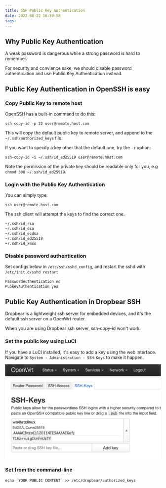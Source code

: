 ```yaml
---
title: SSH Public Key Authentication
date: 2022-08-22 16:59:58
tags:
---
```




## Why Public Key Authentication

A weak password is dangerous while a strong password is hard to remember. 

For security and convience sake, we should disable password authentication and use Public Key Authentication instead.

## Public Key Authentication in OpenSSH is easy

### Copy Public Key to remote host

OpenSSH has a built-in command to do this:

```
ssh-copy-id -p 22 user@remote.host.com
```

This will copy the default public key to remote server, and append to the `~/.ssh/authorized_keys` file.

If you want to specify a key other that the default one, try the `-i` option:

```
ssh-copy-id -i ~/.ssh/id_ed25519 user@remote.host.com
```

Note the permission of the private key should be readable only for you, e.g `chmod 600 ~/.ssh/id_ed25519`.

### Login with the Public Key Authentication

You can simply type:

```
ssh user@remote.host.com
```

The ssh client will attempt the keys to find the correct one. 

```
~/.ssh/id_rsa
~/.ssh/id_dsa
~/.ssh/id_ecdsa
~/.ssh/id_ed25519
~/.ssh/id_xmss
```

### Disable password authentication

Set configs below in `/etc/ssh/sshd_config`, and restart the sshd with `/etc/init.d/sshd restart`

```
PasswordAuthentication no
PubkeyAuthentication yes
```

## Public Key Authentication in Dropbear SSH

Dropbear is a lightweight ssh server for embedded devices, and it's the default ssh server on a OpenWrt router.

When you are using Dropbear ssh server, ssh-copy-id won't work.

### Set the public key using LuCI

If you have a LuCI installed, it's easy to add a key using the web interface. Navigate to `System - Administration - SSH-Keys` to make it happen.

![System - Administration - SSH-Keys](/uploads/2022/openwrt-ssh-keys.png)

### Set from the command-line

```
echo `YOUR PUBLIC CONTENT` >> /etc/dropbear/authorized_keys
```

